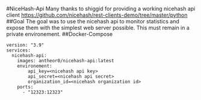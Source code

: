 #NiceHash-Api
Many thanks to shiggid for providing a working nicehash api client https://github.com/nicehash/rest-clients-demo/tree/master/python
##Goal
The goal was to use the nicehash api to monitor statistics and expose them with the simplest web server possible.
This must remain in a private environement.
##Docker-Compose
```docker-compose
version: "3.9"
services:
  nicehash-api:
    images: antheor0/nicehash-api:latest
    environement:
        api_key=<nicehash api key>
        api_secret=<nicehash api secret>
        organization_id=<nicehash organization id>
    ports:
      - "12323:12323"
```
